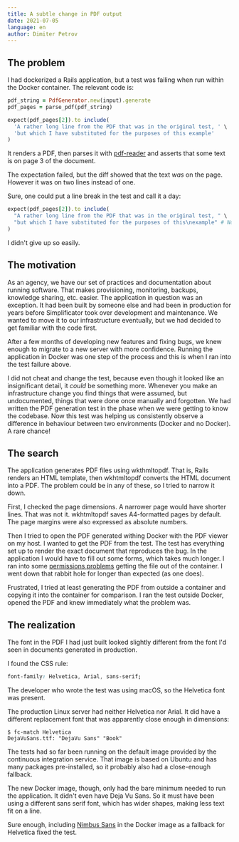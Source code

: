 ```yaml
---
title: A subtle change in PDF output
date: 2021-07-05
language: en
author: Dimiter Petrov
---
```


## The problem

I had dockerized a Rails application, but a test was failing when run within the Docker container. The relevant code is:

```ruby
pdf_string = PdfGenerator.new(input).generate
pdf_pages = parse_pdf(pdf_string)

expect(pdf_pages[2]).to include(
  'A rather long line from the PDF that was in the original test, ' \
  'but which I have substituted for the purposes of this example'
)
```

It renders a PDF, then parses it with [pdf-reader](https://github.com/yob/pdf-reader) and asserts that some text is on page 3 of the document.

The expectation failed, but the diff showed that the text *was* on the page. However it was on two lines instead of one.

Sure, one could put a line break in the test and call it a day:

```ruby
expect(pdf_pages[2]).to include(
  "A rather long line from the PDF that was in the original test, " \
  "but which I have substituted for the purposes of this\nexample" # Note the \n
)
```

I didn't give up so easily.

## The motivation

As an agency, we have our set of practices and documentation about running software. That makes provisioning, monitoring, backups, knowledge sharing, etc. easier. The application in question was an exception. It had been built by someone else and had been in production for years before Simplificator took over development and maintenance. We wanted to move it to our infrastructure eventually, but we had decided to get familiar with the code first.

After a few months of developing new features and fixing bugs, we knew enough to migrate to a new server with more confidence. Running the application in Docker was one step of the process and this is when I ran into the test failure above.

I did not cheat and change the test, because even though it looked like an insignificant detail, it *could* be something more. Whenever you make an infrastructure change you find things that were assumed, but undocumented, things that were done once manually and forgotten. We had written the PDF generation test in the phase when we were getting to know the codebase. Now this test was helping us consistently observe a difference in behaviour between two environments (Docker and no Docker). A rare chance!

## The search

The application generates PDF files using wkthmltopdf. That is, Rails renders an HTML template, then wkhtmltopdf converts the HTML document into a PDF. The problem could be in any of these, so I tried to narrow it down.

First, I checked the page dimensions. A narrower page would have shorter lines. That was not it. wkhtmltopdf saves A4-formatted pages by default. The page margins were also expressed as absolute numbers.

Then I tried to open the PDF generated withing Docker with the PDF viewer on my host. I wanted to get the PDF from the test. The test has everything set up to render the exact document that reproduces the bug. In the application I would have to fill out some forms, which takes much longer. I ran into some [permissions problems](https://github.com/moby/moby/issues/2259) getting the file out of the container. I went down that rabbit hole for longer than expected (as one does).

Frustrated, I tried at least generating the PDF from outside a container and copying it into the container for comparison. I ran the test outside Docker, opened the PDF and knew immediately what the problem was.

## The realization

The font in the PDF I had just built looked slightly different from the font I'd seen in documents generated in production.

I found the CSS rule:

```css
font-family: Helvetica, Arial, sans-serif;
```

The developer who wrote the test was using macOS, so the Helvetica font was present.

The production Linux server had neither Helvetica nor Arial. It did have a different replacement font that was apparently close enough in dimensions:

```
$ fc-match Helvetica
DejaVuSans.ttf: "DejaVu Sans" "Book"
```

The tests had so far been running on the default image provided by the continuous integration service. That image is based on Ubuntu and has many packages pre-installed, so it probably also had a close-enough fallback.

The new Docker image, though, only had the bare minimum needed to run the application. It didn't even have Deja Vu Sans. So it must have been using a different sans serif font, which has wider shapes, making less text fit on a line.

Sure enough, including [Nimbus Sans](https://en.wikipedia.org/wiki/Nimbus_Sans) in the Docker image as a fallback for Helvetica fixed the test.
